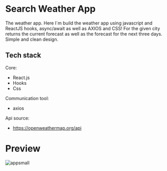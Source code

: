 # Search Weather App

The weather app. Here I`m build the weather app using javascript and ReactJS hooks, async/await as well as AXIOS and CSS!
For the given city returns the current forecast as well as the forecast for the next three days.
Simple and clean design.

## Tech stack

Core:

- React.js
- Hooks
- Css

Communication tool:

- axios

Api source:

- https://openweathermap.org/api

# Preview
![appsmall](https://user-images.githubusercontent.com/28112092/217662014-5475b1b1-3ef2-4b62-9af2-94dc5a3755e4.png)
